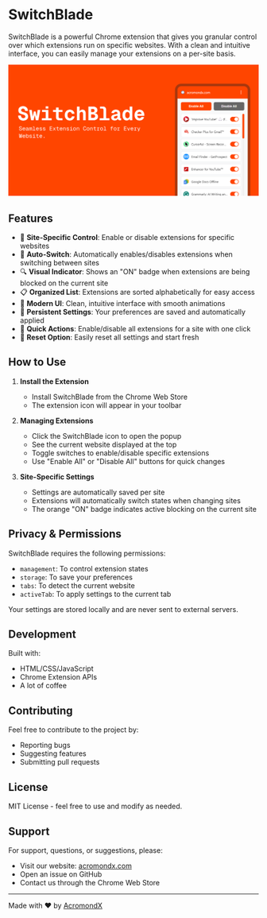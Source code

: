 # SwitchBlade

SwitchBlade is a powerful Chrome extension that gives you granular control over which extensions run on specific websites. With a clean and intuitive interface, you can easily manage your extensions on a per-site basis.

![SwitchBlade Screenshot](images/switchblade.png)

## Features

- 🎯 **Site-Specific Control**: Enable or disable extensions for specific websites
- 🔄 **Auto-Switch**: Automatically enables/disables extensions when switching between sites
- 🔍 **Visual Indicator**: Shows an "ON" badge when extensions are being blocked on the current site
- 📋 **Organized List**: Extensions are sorted alphabetically for easy access
- 🎨 **Modern UI**: Clean, intuitive interface with smooth animations
- 💾 **Persistent Settings**: Your preferences are saved and automatically applied
- 🔄 **Quick Actions**: Enable/disable all extensions for a site with one click
- 🔁 **Reset Option**: Easily reset all settings and start fresh

## How to Use

1. **Install the Extension**

   - Install SwitchBlade from the Chrome Web Store
   - The extension icon will appear in your toolbar

2. **Managing Extensions**

   - Click the SwitchBlade icon to open the popup
   - See the current website displayed at the top
   - Toggle switches to enable/disable specific extensions
   - Use "Enable All" or "Disable All" buttons for quick changes

3. **Site-Specific Settings**

   - Settings are automatically saved per site
   - Extensions will automatically switch states when changing sites
   - The orange "ON" badge indicates active blocking on the current site

## Privacy & Permissions

SwitchBlade requires the following permissions:

- `management`: To control extension states
- `storage`: To save your preferences
- `tabs`: To detect the current website
- `activeTab`: To apply settings to the current tab

Your settings are stored locally and are never sent to external servers.

## Development

Built with:

- HTML/CSS/JavaScript
- Chrome Extension APIs
- A lot of coffee

## Contributing

Feel free to contribute to the project by:

- Reporting bugs
- Suggesting features
- Submitting pull requests

## License

MIT License - feel free to use and modify as needed.

## Support

For support, questions, or suggestions, please:

- Visit our website: [acromondx.com](https://acromondx.com)
- Open an issue on GitHub
- Contact us through the Chrome Web Store

---

Made with ❤️ by [AcromondX](https://acromondx.com)
